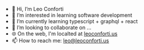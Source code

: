 - 👋 Hi, I’m Leo Conforti
- 👀 I’m interested in learning software development
- 🌱 I’m currently learning typescript + graphql + react
- 💞️ I’m looking to collaborate on ...
- 🌐 On the web, I'm localted at [leoconforti.us](http://leoconforti.us)
- 📫 How to reach me: leo@leoconforti.us

<!---
leonitousconforti/leonitousconforti is a ✨ special ✨ repository because its `README.md` (this file) appears on your GitHub profile.
You can click the Preview link to take a look at your changes.
--->
